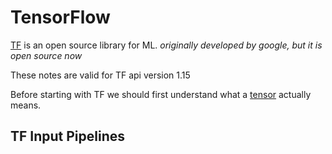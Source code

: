 # TensorFlow

[TF](tensorflow.org) is an open source library for ML. *originally developed by google, but it is open source now*

These notes are valid for TF api version 1.15 

Before starting with TF we should first understand what a [tensor](tensor.md) actually means. 


## TF Input Pipelines




